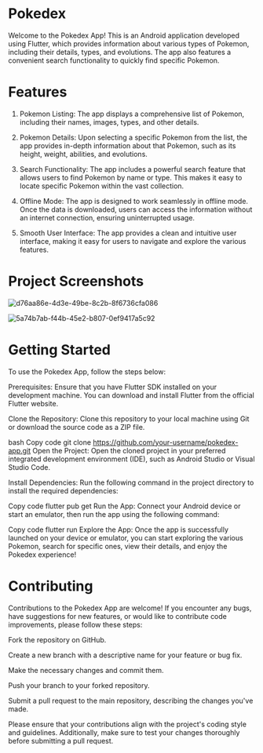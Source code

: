 # Pokedex

Welcome to the Pokedex App! This is an Android application developed using Flutter, which provides information about various types of Pokemon, including their details, types, and evolutions. The app also features a convenient search functionality to quickly find specific Pokemon.

# Features
1. Pokemon Listing: The app displays a comprehensive list of Pokemon, including their names, images, types, and other details.

2. Pokemon Details: Upon selecting a specific Pokemon from the list, the app provides in-depth information about that Pokemon, such as its height, weight, abilities, and evolutions.

3. Search Functionality: The app includes a powerful search feature that allows users to find Pokemon by name or type. This makes it easy to locate specific Pokemon within the vast collection.

4. Offline Mode: The app is designed to work seamlessly in offline mode. Once the data is downloaded, users can access the information without an internet connection, ensuring uninterrupted usage.

5. Smooth User Interface: The app provides a clean and intuitive user interface, making it easy for users to navigate and explore the various features.

# Project Screenshots

![d76aa86e-4d3e-49be-8c2b-8f6736cfa086](https://github.com/Gopendu070/PokedexApp/assets/92077709/97fcb41b-a54b-47df-a028-8c76ba05fd7e)

![5a74b7ab-f44b-45e2-b807-0ef9417a5c92](https://github.com/Gopendu070/PokedexApp/assets/92077709/3f14df48-4660-44ba-a44b-02ce88567423)


# Getting Started
To use the Pokedex App, follow the steps below:

Prerequisites: Ensure that you have Flutter SDK installed on your development machine. You can download and install Flutter from the official Flutter website.

Clone the Repository: Clone this repository to your local machine using Git or download the source code as a ZIP file.

bash
Copy code
git clone https://github.com/your-username/pokedex-app.git
Open the Project: Open the cloned project in your preferred integrated development environment (IDE), such as Android Studio or Visual Studio Code.

Install Dependencies: Run the following command in the project directory to install the required dependencies:


Copy code
flutter pub get
Run the App: Connect your Android device or start an emulator, then run the app using the following command:


Copy code
flutter run
Explore the App: Once the app is successfully launched on your device or emulator, you can start exploring the various Pokemon, search for specific ones, view their details, and enjoy the Pokedex experience!

# Contributing
Contributions to the Pokedex App are welcome! If you encounter any bugs, have suggestions for new features, or would like to contribute code improvements, please follow these steps:

Fork the repository on GitHub.

Create a new branch with a descriptive name for your feature or bug fix.

Make the necessary changes and commit them.

Push your branch to your forked repository.

Submit a pull request to the main repository, describing the changes you've made.

Please ensure that your contributions align with the project's coding style and guidelines. Additionally, make sure to test your changes thoroughly before submitting a pull request.
